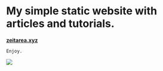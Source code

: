 # **My simple static website with articles and tutorials.**

 
 
 ****[zeitarea.xyz](http://zeitarea.xyz)****
 
    Enjoy.
    
![](https://i.imgur.com/4UiyGHn.png)
